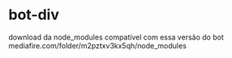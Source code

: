 # bot-div
download da node_modules compatível com essa versão do bot mediafire.com/folder/m2pztxv3kx5qh/node_modules
